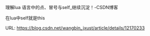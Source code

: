 理解lua 语言中的点、冒号与self_继续沉淀！-CSDN博客

在lua中self就是this

URL:  https://blog.csdn.net/wangbin_jxust/article/details/12170233